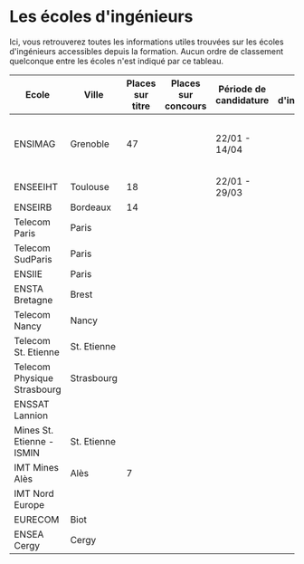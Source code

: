 # Les écoles d'ingénieurs

Ici, vous retrouverez toutes les informations utiles trouvées sur les écoles d'ingénieurs accessibles depuis la formation.
Aucun ordre de classement quelconque entre les écoles n'est indiqué par ce tableau.

| Ecole                       | Ville       | Places sur titre | Places sur concours | Période de candidature | Frais d'inscription | Frais de scolarité | Niveau(x) de recrutement | Sources                                                                                       |
| --------------------------- | ----------- | ---------------- | ------------------- | ---------------------- | ------------------- | ------------------ | ------------------------ | --------------------------------------------------------------------------------------------- |
| ENSIMAG                     | Grenoble    | 47               |                     | 22/01 - 14/04          |                     |                    |                          | - [letudiant.fr][letudiant.fr-ensimag]<br>- [site officiel de l'école][site-officiel-ensimag] |
| ENSEEIHT                    | Toulouse    | 18               |                     | 22/01 - 29/03          |                     |                    |                          |                                                                                               |
| ENSEIRB                     | Bordeaux    | 14               |                     |                        |                     |                    |                          |                                                                                               |
| Telecom Paris               | Paris       |                  |                     |                        |                     |                    |                          |                                                                                               |
| Telecom SudParis            | Paris       |                  |                     |                        |                     |                    |                          |                                                                                               |
| ENSIIE                      | Paris       |                  |                     |                        |                     |                    |                          |                                                                                               |
| ENSTA Bretagne              | Brest       |                  |                     |                        |                     |                    |                          |                                                                                               |
| Telecom Nancy               | Nancy       |                  |                     |                        |                     |                    |                          |                                                                                               |
| Telecom St. Etienne         | St. Etienne |                  |                     |                        |                     |                    |                          |                                                                                               |
| Telecom Physique Strasbourg | Strasbourg  |                  |                     |                        |                     |                    |                          |                                                                                               |
| ENSSAT Lannion              |             |                  |                     |                        |                     |                    |                          |                                                                                               |
| Mines St. Etienne - ISMIN   | St. Etienne |                  |                     |                        |                     |                    |                          |                                                                                               |
| IMT Mines Alès              | Alès        | 7                |                     |                        |                     |                    |                          |                                                                                               |
| IMT Nord Europe             |             |                  |                     |                        |                     |                    |                          |                                                                                               |
| EURECOM                     | Biot        |                  |                     |                        |                     |                    |                          |                                                                                               |
| ENSEA Cergy                 | Cergy       |                  |                     |                        |                     |                    |                          |                                                                                               |

<!--  -->

[site-officiel-ensimag]: https://ensimag.grenoble-inp.fr/
[letudiant.fr-ensimag]: https://www.letudiant.fr/etudes/annuaire-enseignement-superieur/etablissement/etablissement-ecole-nationale-superieure-d-informatique-et-de-mathematiques-appliquees-4947.html

